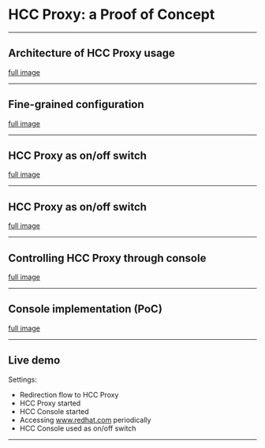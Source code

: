 # HCC Proxy: a Proof of Concept

---

## Architecture of HCC Proxy usage

[full image](images/hccp_basic.png)

---

## Fine-grained configuration

[full image](images/hccp_tree.png)

---

## HCC Proxy as on/off switch

[full image](images/hccp_enabled_state.png)

---

## HCC Proxy as on/off switch

[full image](images/hccp_disabled_state.png)

---

## Controlling HCC Proxy through console

[full image](images/hccp_on_off.png)

---

## Console implementation (PoC)

[full image](images/hccp_console.png)

---

## Live demo

Settings:

* Redirection flow to HCC Proxy
* HCC Proxy started
* HCC Console started
* Accessing www.redhat.com periodically
* HCC Console used as on/off switch

---

